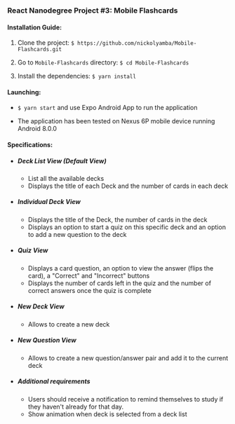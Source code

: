### React Nanodegree Project #3: Mobile Flashcards

#### Installation Guide:
1. Clone the project: `$ https://github.com/nickolyamba/Mobile-Flashcards.git`

2. Go to `Mobile-Flashcards` directory: `$ cd Mobile-Flashcards`

3. Install the dependencies: `$ yarn install`


#### Launching:
* `$ yarn start` and use Expo Android App to run the application

* The application has been tested on Nexus 6P mobile device running Android 8.0.0 


#### Specifications:
* ##### Deck List View (Default View)
    * List all the available decks
    * Displays the title of each Deck and the number of cards in each deck

* ##### Individual Deck View
    * Displays the title of the Deck, the number of cards in the deck
    * Displays an option to start a quiz on this specific deck and an option to add a new question to the deck
    
* ##### Quiz View
    * Displays a card question, an option to view the answer (flips the card), a "Correct" and "Incorrect" buttons
    * Displays the number of cards left in the quiz and the number of correct answers once the quiz is complete
    
* ##### New Deck View
    * Allows to create a new deck
    
* ##### New Question View
    * Allows to create a new question/answer pair and add it to the current deck

* ##### Additional requirements   
    * Users should receive a notification to remind themselves to study if they haven't already for that day.
    * Show animation when deck is selected from a deck list


    
    
